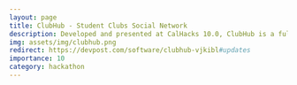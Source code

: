 ```yaml
---
layout: page
title: ClubHub - Student Clubs Social Network
description: Developed and presented at CalHacks 10.0, ClubHub is a full-stack web application engineered using React and Node.js, with Firebase Authentication for secure user management and Supabase as a scalable PostgreSQL-based backend-as-a-service. Codebase features custom RESTful APIs to handle club data operations, integrated real-time updates for event listings, and built dynamic filtering and search capabilities across 2000+ university clubs
img: assets/img/clubhub.png
redirect: https://devpost.com/software/clubhub-vjkibl#updates
importance: 10
category: hackathon
---
```

